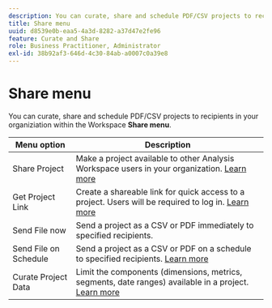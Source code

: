```yaml
---
description: You can curate, share and schedule PDF/CSV projects to recipients in your organiziation.
title: Share menu
uuid: d8539e0b-eaa5-4a3d-8282-a37d47e2fe96
feature: Curate and Share
role: Business Practitioner, Administrator
exl-id: 38b92af3-646d-4c30-84ab-a0007c0a39e8
---
```

# Share menu

You can curate, share and schedule PDF/CSV projects to recipients in your organiziation within the Workspace **Share menu**.

|Menu option|Description|
|---|---|
|Share Project|Make a project available to other Analysis Workspace users in your organization. [Learn more](https://docs.adobe.com/content/help/en/analytics/analyze/analysis-workspace/curate-share/share-projects.html)|
|Get Project Link|Create a shareable  link for quick access to a project. Users will be required to log in. [Learn more](https://docs.adobe.com/content/help/en/analytics/analyze/analysis-workspace/curate-share/shareable-links.html)|
|Send File now|Send a project as a CSV or PDF immediately to specified recipients.|
|Send File on Schedule|Send a project as a CSV or PDF on a schedule to specified recipients. [Learn more](https://docs.adobe.com/content/help/en/analytics/analyze/analysis-workspace/curate-share/t-schedule-report.html)|
|Curate Project Data|Limit the components (dimensions, metrics, segments, date ranges) available in a project. [Learn more](https://docs.adobe.com/content/help/en/analytics/analyze/analysis-workspace/curate-share/curate.html)|
